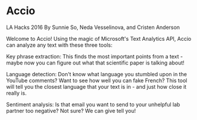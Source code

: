 # Accio

LA Hacks 2016 
By Sunnie So, Neda Vesselinova, and Cristen Anderson

Welcome to Accio! Using the magic of Microsoft's Text Analytics API, Accio can analyze any text with these three tools: 

Key phrase extraction: This finds the most important points from a text - maybe now you can figure out what that scientific paper is talking about!

Language detection: Don't know what language you stumbled upon in the YouTube comments? Want to see how well you can fake French? This tool will tell you the closest language that your text is in - and just how close it really is.

Sentiment analysis: Is that email you want to send to your unhelpful lab partner too negative? Not sure? We can give tell you!
